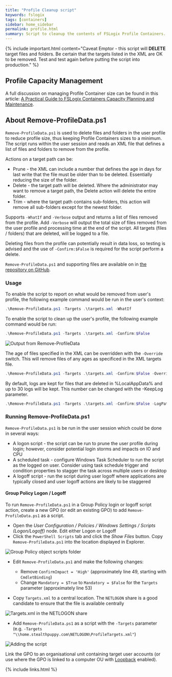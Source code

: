 ```yaml
---
title: "Profile Cleanup script"
keywords: fslogix
tags: [containers]
sidebar: home_sidebar
permalink: profile.html
summary: Script to cleanup the contents of FSLogix Profile Containers.
---
```

{% include important.html content="Caveat Emptor - this script will **DELETE** target files and folders. Be certain that the targets listed in the XML are OK to be removed. Test and test again before putting the script into production." %}

## Profile Capacity Management

A full discussion on managing Profile Container size can be found in this article: [A Practical Guide to FSLogix Containers Capacity Planning and Maintenance](https://stealthpuppy.com/fslogix-containers-capacity/).

## About Remove-ProfileData.ps1

`Remove-ProfileData.ps1` is used to delete files and folders in the user profile to reduce profile size, thus keeping Profile Containers sizes to a minimum. The script runs within the user session and reads an XML file that defines a list of files and folders to remove from the profile.

Actions on a target path can be:

* Prune - the XML can include a number that defines the age in days for last write that the file must be older than to be deleted. Essentially reducing the size of the folder.
* Delete - the target path will be deleted. Where the administrator may want to remove a target path, the Delete action will delete the entire folder.
* Trim - where the target path contains sub-folders, this action will remove all sub-folders except for the newest folder.

Supports `-WhatIf` and `-Verbose` output and returns a list of files removed from the profile. Add `-Verbose` will output the total size of files removed from the user profile and processing time at the end of the script. All targets (files / folders) that are deleted, will be logged to a file.

Deleting files from the profile can potentially result in data loss, so testing is advised and the use of `-Confirm:$False` is required for the script perform a delete.

`Remove-ProfileData.ps1` and supporting files are available on in [the repository on GitHub](https://github.com/aaronparker/fslogix/tree/main/Profile-Cleanup).

### Usage

To enable the script to report on what would be removed from user's profile, the following example command would be run in the user's context:

```powershell
.\Remove-ProfileData.ps1 -Targets .\targets.xml -WhatIf
```

To enable the script to clean up the user's profile, the following example command would be run:

```powershell
.\Remove-ProfileData.ps1 -Targets .\targets.xml -Confirm:$False
```

![Output from Remove-ProfileData](https://raw.githubusercontent.com/aaronparker/fslogix/main/img/ProfileDataOutput.png "Output from Remove-ProfileData")

The age of files specified in the XML can be overridden with the `-Override` switch. This will remove files of any ages as specificed in the XML targets file.

```powershell
.\Remove-ProfileData.ps1 -Targets .\targets.xml -Confirm:$False -Override
```

By default, logs are kept for files that are deleted in %LocalAppData% and up to 30 logs will be kept. This number can be changed with the -KeepLog parameter.

```powershell
.\Remove-ProfileData.ps1 -Targets .\targets.xml -Confirm:$False -LogPath $env:AppData -KeepLog 7
```

### Running Remove-ProfileData.ps1

`Remove-ProfileData.ps1` is be run in the user session which could be done in several ways:

* A logon script - the script can be run to prune the user profile during login; however, consider potential login storms and impacts on IO and CPU
* A scheduled task - configure Windows Task Scheduler to run the script as the logged on user. Consider using task schedule trigger and condition properties to stagger the task across multiple users or desktop
* A logoff script - run the script during user logoff where applications are typically closed and user logoff actions are likely to be staggered

#### Group Policy Logon / Logoff

To run `Remove-ProfileData.ps1` in a Group Policy login or logoff script action, create a new GPO (or edit an existing GPO) to add `Remove-ProfileData.ps1` as a script.

* Open the *User Configuration / Policies / Windows Settings / Scripts (Logon/Logoff)* node. Edit either Logon or Logoff
* Click the `PowerShell Scripts` tab and click the *Show Files* button. Copy `Remove-ProfileData.ps1` into the location displayed in Explorer.

![Group Policy object scripts folder](https://raw.githubusercontent.com/aaronparker/fslogix/main/img/GroupPolicyScripts.png "Group Policy object scripts folder")

* Edit `Remove-ProfileData.ps1` and make the following changes:
  * Remove `ConfirmImpact = 'High'` (approximately line 49, starting with `CmdletBinding`)
  * Change `Mandatory = $True` to `Mandatory = $False` for the `Targets` parameter (approximately line 53)

* Copy `Targets.xml` to a central location. The `NETLOGON` share is a good candidate to ensure that the file is available centrally

![Targets.xml in the NETLOGON share](https://raw.githubusercontent.com/aaronparker/fslogix/main/img/GroupPolicyNetlogon.png "Targets.xml in the NETLOGON share")

* Add `Remove-ProfileData.ps1` as a script with the `-Targets` parameter (e.g. `-Targets "\\home.stealthpuppy.com\NETLOGON\ProfileTargets.xml"`)

![Adding the script](https://raw.githubusercontent.com/aaronparker/fslogix/main/img/GroupPolicyPowerShell.png "Adding the script")

Link the GPO to an organisational unit containing target user accounts (or use where the GPO is linked to a computer OU with [Loopback](https://support.microsoft.com/en-au/help/231287/loopback-processing-of-group-policy) enabled).

{% include links.html %}
